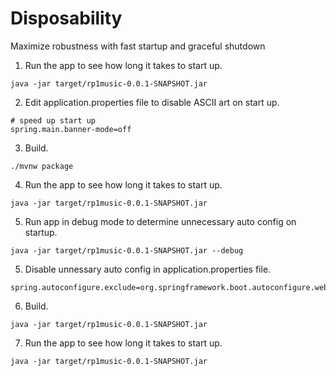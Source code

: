 # Disposability

Maximize robustness with fast startup and graceful shutdown

1. Run the app to see how long it takes to start up.
```
java -jar target/rp1music-0.0.1-SNAPSHOT.jar
```

2. Edit application.properties file to disable ASCII art on start up.
```
# speed up start up
spring.main.banner-mode=off
```

3. Build.
```
./mvnw package
```

4. Run the app to see how long it takes to start up.
```
java -jar target/rp1music-0.0.1-SNAPSHOT.jar
```

5. Run app in debug mode to determine unnecessary auto config on startup.
```
java -jar target/rp1music-0.0.1-SNAPSHOT.jar --debug
```

5. Disable unnessary auto config in application.properties file.
```
spring.autoconfigure.exclude=org.springframework.boot.autoconfigure.websocket.servlet.WebSocketServletAutoConfiguration
```

6. Build.
```
java -jar target/rp1music-0.0.1-SNAPSHOT.jar
```

7. Run the app to see how long it takes to start up.
```
java -jar target/rp1music-0.0.1-SNAPSHOT.jar
```
